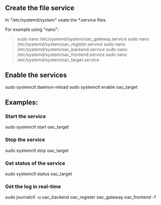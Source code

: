 ## Create the file service

In "/etc/systemd/system" ceate the *.service files.

For example using "nano":

> sudo nano /etc/systemd/system/oac_gateway.service
> sudo nano /etc/systemd/system/oac_register.service
> sudo nano /etc/systemd/system/oac_backend.service
> sudo nano /etc/systemd/system/oac_frontend.service
> sudo nano /etc/systemd/system/oac_target.service

## Enable the services
sudo systemctl daemon-reload
sudo systemctl enable oac_target

## Examples:

### Start the service
sudo systemctl start oac_target

### Stop the service
sudo systemctl stop oac_target

### Get status of the service
sudo systemctl status oac_target

### Get the log in real-time
sudo journalctl -u oac_backend oac_register oac_gateway oac_frontend -f


